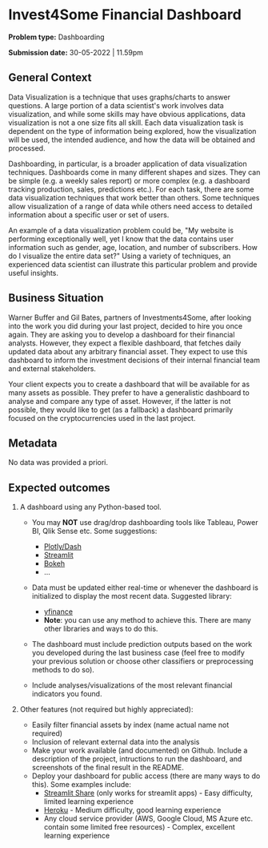 
# Invest4Some Financial Dashboard

**Problem type:** Dashboarding

**Submission date:** 30-05-2022 | 11.59pm

## General Context

Data Visualization is a technique that uses graphs/charts to answer questions.
A large portion of a data scientist's work involves data visualization, and
while some skills may have obvious applications, data visualization is not a
one size fits all skill. Each data visualization task is dependent on the type
of information being explored, how the visualization will be used, the
intended audience, and how the data will be obtained and processed. 

Dashboarding, in particular, is a broader application of data visualization
techniques. Dashboards come in many different shapes and sizes. They can be
simple (e.g. a weekly sales report) or more complex (e.g. a dashboard tracking
production, sales, predictions etc.). For each task, there are some data
visualization techniques that work better than others. Some techniques allow
visualization of a range of data while others need access to detailed
information about a specific user or set of users.

An example of a data visualization problem could be, "My website is performing
exceptionally well, yet I know that the data contains user information such as
gender, age, location, and number of subscribers. How do I visualize the
entire data set?" Using a variety of techniques, an experienced data scientist
can illustrate this particular problem and provide useful insights.

## Business Situation

Warner Buffer and Gil Bates, partners of Investments4Some, after looking into
the work you did during your last project, decided to hire you once again.
They are asking you to develop a dashboard for their financial analysts.
However, they expect a flexible dashboard, that fetches daily updated data
about any arbitrary financial asset. They expect to use this dashboard to
inform the investment decisions of their internal financial team and external
stakeholders.

Your client expects you to create a dashboard that will be available for as
many assets as possible. They prefer to have a generalistic dashboard to
analyse and compare any type of asset. However, if the latter is not possible,
they would like to get (as a fallback) a dashboard primarily focused on the
cryptocurrencies used in the last project.

## Metadata

No data was provided a priori.

## Expected outcomes

1. A dashboard using any Python-based tool.
    - You may **NOT** use drag/drop dashboarding tools like Tableau, Power BI,
        Qlik Sense etc. Some suggestions:
        * [Plotly/Dash](https://dash.plotly.com/)
        * [Streamlit](https://streamlit.io/)
        * [Bokeh](https://bokeh.org/)
        * ...

    - Data must be updated either real-time or whenever the dashboard is
        initialized to display the most recent data. Suggested library:
        * [yfinance](https://pypi.org/project/yfinance/)
        * **Note**: you can use any method to achieve this. There are many other
              libraries and ways to do this.

    - The dashboard must include prediction outputs based on the work
        you developed during the last business case (feel free to modify your
        previous solution or choose other classifiers or preprocessing methods
        to do so).

    - Include analyses/visualizations of the most relevant financial indicators you found.
 
2. Other features (not required but highly appreciated):
    - Easily filter financial assets by index (name actual name not required)
    - Inclusion of relevant external data into the analysis
    - Make your work available (and documented) on Github. Include a
        description of the project, intructions to run the dashboard, and
        screenshots of the final result in the README. 
    - Deploy your dashboard for public access (there are many ways to do
        this). Some examples include:
        * [Streamlit Share](https://share.streamlit.io/) (only works for streamlit apps) - Easy
            difficulty, limited learning experience
        * [Heroku](https://www.heroku.com/) - Medium difficulty, good learning experience
        * Any cloud service provider (AWS, Google Cloud, MS Azure etc. contain some
            limited free resources) - Complex, excellent learning experience
